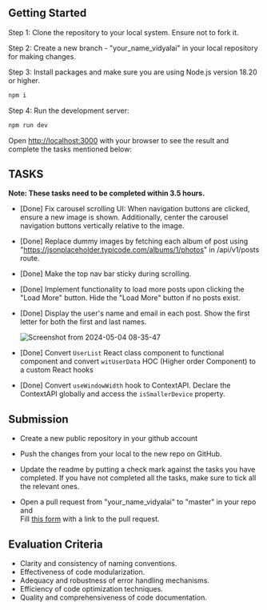 ## Getting Started

Step 1: Clone the repository to your local system. Ensure not to fork it.

Step 2: Create a new branch - "your_name_vidyalai" in your local repository for making changes.

Step 3: Install packages and make sure you are using Node.js version 18.20 or higher.

```bash
npm i
```

Step 4: Run the development server:

```bash
npm run dev
```

Open [http://localhost:3000](http://localhost:3000) with your browser to see the result and complete the tasks mentioned below:

## TASKS
**Note: These tasks need to be completed within 3.5 hours.**
- [Done] Fix carousel scrolling UI: When navigation buttons are clicked, ensure a new image is shown. Additionally, center the carousel navigation buttons vertically relative to the image.
- [Done] Replace dummy images by fetching each album of post using "https://jsonplaceholder.typicode.com/albums/1/photos" in /api/v1/posts route.
- [Done] Make the top nav bar sticky during scrolling.
- [Done] Implement functionality to load more posts upon clicking the "Load More" button. Hide the "Load More" button if no posts exist.
- [Done] Display the user's name and email in each post. Show the first letter for both the first and last names.

  ![Screenshot from 2024-05-04 08-35-47](https://github.com/vidyalai/interview-challenge-1/assets/67904627/a1dd3dca-27e8-427b-a6dc-41de00d15df1)

- [Done] Convert `UserList` React class component to functional component and convert `witUserData` HOC (Higher order Component) to a custom React hooks
- [Done] Convert `useWindowWidth` hook to ContextAPI. Declare the ContextAPI globally and access the `isSmallerDevice` property.


## Submission
- Create a new public repository in your github account

- Push the changes from your local to the new repo on GitHub.

- Update the readme by putting a check mark against the tasks you have completed. If you have not completed all the tasks, make sure to tick all the relevant ones. 

- Open a pull request from "your_name_vidyalai" to "master" in your repo and  
Fill [this form](https://docs.google.com/forms/d/e/1FAIpQLSeACdInJitqQ8hncrJdsTYEXVuts0Rb_WlMhLihXz06MTFmwA/viewform) with a link to the pull request. 


## Evaluation Criteria
- Clarity and consistency of naming conventions.
- Effectiveness of code modularization.
- Adequacy and robustness of error handling mechanisms.
- Efficiency of code optimization techniques.
- Quality and comprehensiveness of code documentation.



